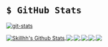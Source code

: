 # `$ GitHub Stats`
[![git-stats](https://twitter.com/__sklgio__/header_photo)](#)

<a href="https://github.com/Skillhh/Skillhh/">
<img align="center" src="https://github-readme-stats.vercel.app/api?username=Skillhh&show_icons=true&title_color=ffffff&text_color=c9cacc&icon_color=2bbc8a&bg_color=1d1f21" alt="Skillhh's Github Stats" />
</a>
<a href="https://github.com/Skillhh/Skillhh/">
<img align="center" src="https://github-readme-stats.vercel.app/api/top-langs/?username=Skillhh&hide=html,css&title_color=ffffff&text_color=c9cacc&icon_color=2bbc8a&bg_color=1d1f21" />
</a>
<a href="https://github.com/Skillhh/Assembly">
<img align="center" src="https://github-readme-stats.vercel.app/api/pin/?username=Skillhh&repo=Assembly&title_color=ffffff&text_color=c9cacc&icon_color=2bbc8a&bg_color=1d1f21" />
</a>
<a href="https://github.com/Skillhh/shellcode-x86_x64">
<img align="center" src="https://github-readme-stats.vercel.app/api/pin/?username=Skillhh&repo=Shellcode-x86_x64&title_color=ffffff&text_color=c9cacc&icon_color=2bbc8a&bg_color=1d1f21" />
</a>
<a href="https://github.com/Skillhh/PracticalBinaryAnalysis">
<img align="center" src="https://github-readme-stats.vercel.app/api/pin/?username=Skillhh&repo=PracticalBinaryAnalysis&title_color=ffffff&text_color=c9cacc&icon_color=2bbc8a&bg_color=1d1f21" />
</a>
<a href="https://github.com/Skillhh/PracticalC_programming">
<img align="center" src="https://github-readme-stats.vercel.app/api/pin/?username=Skillhh&repo=PracticalC_programming&title_color=ffffff&text_color=c9cacc&icon_color=2bbc8a&bg_color=1d1f21" />
</a>
